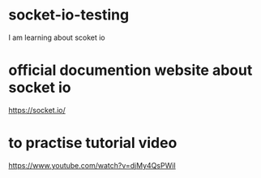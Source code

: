 # socket-io-testing
I am learning about scoket io 

# official documention website about socket io 
https://socket.io/

# to practise tutorial video
https://www.youtube.com/watch?v=djMy4QsPWiI
